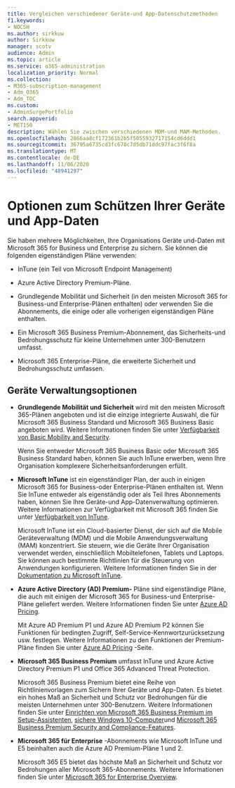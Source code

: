 ```yaml
---
title: Vergleichen verschiedener Geräte-und App-Datenschutzmethoden
f1.keywords:
- NOCSH
ms.author: sirkkuw
author: Sirkkuw
manager: scotv
audience: Admin
ms.topic: article
ms.service: o365-administration
localization_priority: Normal
ms.collection:
- M365-subscription-management
- Adm_O365
- Adm_TOC
ms.custom:
- AdminSurgePortfolio
search.appverid:
- MET150
description: Wählen Sie zwischen verschiedenen MDM-und MAM-Methoden.
ms.openlocfilehash: 2866aa8cf172361b2b5f5055932717154cd6ddd1
ms.sourcegitcommit: 36795a6735cd3fc678c7d5db71ddc97fac3f6f8a
ms.translationtype: MT
ms.contentlocale: de-DE
ms.lasthandoff: 11/06/2020
ms.locfileid: "48941297"
---
```

# <a name="options-for-protecting-your-devices-and-app-data"></a>Optionen zum Schützen Ihrer Geräte und App-Daten

Sie haben mehrere Möglichkeiten, Ihre Organisations Geräte und-Daten mit Microsoft 365 for Business und Enterprise zu sichern. Sie können die folgenden eigenständigen Pläne verwenden:

- InTune (ein Teil von Microsoft Endpoint Management)
- Azure Active Directory Premium-Pläne.
- Grundlegende Mobilität und Sicherheit (in den meisten Microsoft 365 for Business-und Enterprise-Plänen enthalten) oder verwenden Sie die Abonnements, die einige oder alle vorherigen eigenständigen Pläne enthalten.

- Ein Microsoft 365 Business Premium-Abonnement, das Sicherheits-und Bedrohungsschutz für kleine Unternehmen unter 300-Benutzern umfasst.
- Microsoft 365 Enterprise-Pläne, die erweiterte Sicherheit und Bedrohungsschutz umfassen.

## <a name="device-management-options"></a>Geräte Verwaltungsoptionen

- **Grundlegende Mobilität und Sicherheit** wird mit den meisten Microsoft 365-Plänen angeboten und ist die einzige integrierte Auswahl, die für Microsoft 365 Business Standard und Microsoft 365 Business Basic angeboten wird. Weitere Informationen finden Sie unter [Verfügbarkeit von Basic Mobility and Security](../basic-mobility-security/choose-between-basic-mobility-and-security-and-intune.md#availability-of-basic-mobility-and-security-and-intune). 

    Wenn Sie entweder Microsoft 365 Business Basic oder Microsoft 365 Business Standard haben, können Sie auch InTune erwerben, wenn Ihre Organisation komplexere Sicherheitsanforderungen erfüllt.
 
- **Microsoft InTune** ist ein eigenständiger Plan, der auch in einigen Microsoft 365 for Business-oder Enterprise-Plänen enthalten ist. Wenn Sie InTune entweder als eigenständig oder als Teil Ihres Abonnements haben, können Sie Ihre Geräte-und App-Datenverwaltung optimieren. Weitere Informationen zur Verfügbarkeit mit Microsoft 365 finden Sie unter [Verfügbarkeit von InTune](../basic-mobility-security/choose-between-basic-mobility-and-security-and-intune.md#availability-of-basic-mobility-and-security-and-intune).

    Microsoft InTune ist ein Cloud-basierter Dienst, der sich auf die Mobile Geräteverwaltung (MDM) und die Mobile Anwendungsverwaltung (MAM) konzentriert. Sie steuern, wie die Geräte Ihrer Organisation verwendet werden, einschließlich Mobiltelefonen, Tablets und Laptops. Sie können auch bestimmte Richtlinien für die Steuerung von Anwendungen konfigurieren. Weitere Informationen finden Sie in der [Dokumentation zu Microsoft InTune](https://docs.microsoft.com/mem/intune/).

- **Azure Active Directory (AD) Premium-** Pläne sind eigenständige Pläne, die auch mit einigen der Microsoft 365 for Business-und Enterprise-Pläne geliefert werden. Weitere Informationen finden Sie unter [Azure AD Pricing](https://azure.microsoft.com/pricing/details/active-directory/).

     Mit Azure AD Premium P1 und Azure AD Premium P2 können Sie Funktionen für bedingten Zugriff, Self-Service-Kennwortzurücksetzung usw. festlegen. Weitere Informationen zu den Funktionen der Premium-Pläne finden Sie unter [Azure AD Pricing](https://azure.microsoft.com/pricing/details/active-directory/) -Seite.
- **Microsoft 365 Business Premium** umfasst InTune und Azure Active Directory Premium P1 und Office 365 Advanced Threat Protection. 
 
    Microsoft 365 Business Premium bietet eine Reihe von Richtlinienvorlagen zum Sichern Ihrer Geräte und App-Daten. Es bietet ein hohes Maß an Sicherheit und Schutz vor Bedrohungen für die meisten Unternehmen unter 300-Benutzern. Weitere Informationen finden Sie unter [Einrichten von Microsoft 365 Business Premium im Setup-Assistenten](../../business/set-up.md), [sichere Windows 10-Computer](../../business/secure-win-10-pcs.md)und [Microsoft 365 Business Premium Security and Compliance-Features](../../business/security-features.md).

- **Microsoft 365 für Enterprise** -Abonnements wie Microsoft InTune und E5 beinhalten auch die Azure AD Premium-Pläne 1 und 2.

    Microsoft 365 E5 bietet das höchste Maß an Sicherheit und Schutz vor Bedrohungen aller Microsoft 365-Abonnements. Weitere Informationen finden Sie unter [Microsoft 365 for Enterprise Overview](../../enterprise/microsoft-365-overview.md).
